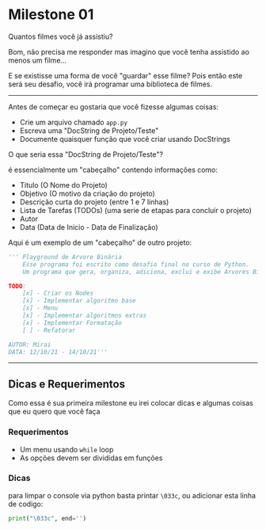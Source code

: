 # Milestone 01

Quantos filmes você já assistiu?

Bom, não precisa me responder mas imagino que você tenha assistido ao menos um filme...

E se existisse uma forma de você "guardar" esse filme? Pois então este será seu desafio, você irá programar uma biblioteca de filmes.

---

Antes de começar eu gostaria que você fizesse algumas coisas:
- Crie um arquivo chamado `app.py`
- Escreva uma "DocString de Projeto/Teste"
- Documente quaisquer função que você criar usando DocStrings

O que seria essa "DocString de Projeto/Teste"?

é essencialmente um "cabeçalho" contendo informações como:
- Titulo (O Nome do Projeto)
- Objetivo (O motivo da criação do projeto)
- Descrição curta do projeto (entre 1 e 7 linhas)
- Lista de Tarefas (TODOs) (uma serie de etapas para concluir o projeto)
- Autor
- Data (Data de Inicio - Data de Finalização)

Aqui é um exemplo de um "cabeçalho" de outro projeto:

```py
''' Playground de Arvore Binária
    Esse programa foi escrito como desafio final no curso de Python.
    Um programa que gera, organiza, adiciona, exclui e exibe Arvores Binárias.

TODO:
    [x] - Criar os Nodes
    [x] - Implementar algoritmo base
    [x] - Menu
    [x] - Implementar algoritmos extras
    [x] - Implementar Formatação
    [ ] - Refatorar

AUTOR: Mirai
DATA: 12/10/21 - 14/10/21'''
```

---

## Dicas e Requerimentos

Como essa é sua primeira milestone eu irei colocar dicas e algumas coisas que eu quero que você faça

### Requerimentos

- Um menu usando `while` loop
- As opções devem ser divididas em funções

### Dicas

para limpar o console via python basta printar `\033c`, ou adicionar esta linha de codigo:
```py
print("\033c", end='')
```
